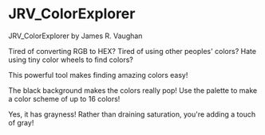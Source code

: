 # JRV_ColorExplorer

JRV_ColorExplorer by James R. Vaughan
		
Tired of converting RGB to HEX?
Tired of using other peoples' colors?
Hate using tiny color wheels to find colors?
	
This powerful tool makes finding amazing colors easy!
	
The black background makes the colors really pop!
Use the palette to make a color scheme of up to 16 colors!
	
Yes, it has grayness! Rather than draining saturation, you're adding a touch of gray!
